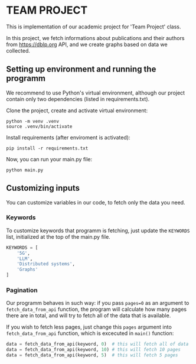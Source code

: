 # TEAM PROJECT

This is implementation of our academic project for 'Team Project' class.

In this project, we fetch informations about publications and their authors from https://dblp.org API, and we create graphs based on data we collected.

## Setting up environment and running the programm
We recommend to use Python's virtual environment, although our project contain only two dependencies (listed in requirements.txt).

Clone the project, create and activate virtual environment:
```shell
python -m venv .venv
source .venv/bin/activate
```

Install requirements (after enviroment is activated):
```shell
pip install -r requirements.txt
```

Now, you can run your main.py file:
```shell
python main.py
```

## Customizing inputs
You can customize variables in our code, to fetch only the data you need.

### Keywords
To customize keywords that programm is fetching, just update the `KEYWORDS` list, initialized at the top of the main.py file.
```python
KEYWORDS = [
    '5G',
    'LLM',
    'Distributed systems',
    'Graphs'
]
```

### Pagination
Our programm behaves in such way: if you pass `pages=0` as an argument to `fetch_data_from_api` function, the program will calculate how many pages there are in total, and will try to fetch all of the data that is available.

If you wish to fetch less pages, just change this `pages` argument into `fetch_data_from_api` function, which is excecuted in `main()` function:
```python
data = fetch_data_from_api(keyword, 0)  # this will fetch all of data
data = fetch_data_from_api(keyword, 10) # this will fetch 10 pages
data = fetch_data_from_api(keyword, 5)  # this will fetch 5 pages 
```
